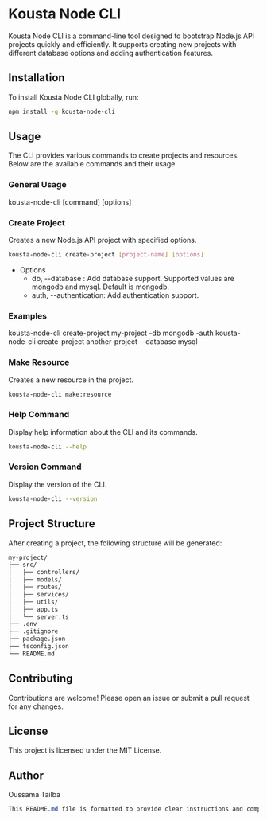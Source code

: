 # Kousta Node CLI

Kousta Node CLI is a command-line tool designed to bootstrap Node.js API projects quickly and efficiently. It supports creating new projects with different database options and adding authentication features.

## Installation

To install Kousta Node CLI globally, run:

```sh
npm install -g kousta-node-cli
```

## Usage

The CLI provides various commands to create projects and resources. Below are the available commands and their usage.

### General Usage
kousta-node-cli [command] [options]

### Create Project
Creates a new Node.js API project with specified options.

```sh
kousta-node-cli create-project [project-name] [options]
```

* Options
   * db, --database <type>: Add database support. Supported values are mongodb and mysql. Default is mongodb.
   * auth, --authentication: Add authentication support.

### Examples

kousta-node-cli create-project my-project -db mongodb -auth
kousta-node-cli create-project another-project --database mysql

### Make Resource
Creates a new resource in the project.

```sh
kousta-node-cli make:resource
```

### Help Command
Display help information about the CLI and its commands.

```sh
kousta-node-cli --help
```

### Version Command
Display the version of the CLI.

```sh
kousta-node-cli --version
```

## Project Structure
After creating a project, the following structure will be generated:

```bash
my-project/
├── src/
│   ├── controllers/
│   ├── models/
│   ├── routes/
│   ├── services/
│   ├── utils/
│   ├── app.ts
│   └── server.ts
├── .env
├── .gitignore
├── package.json
├── tsconfig.json
└── README.md
```

## Contributing
Contributions are welcome! Please open an issue or submit a pull request for any changes.

## License
This project is licensed under the MIT License.

## Author
Oussama Tailba

```css
This README.md file is formatted to provide clear instructions and comprehensive information for users to understand and use the `kousta-node-cli` effectively, presented in a structured and visually appealing manner.
```





